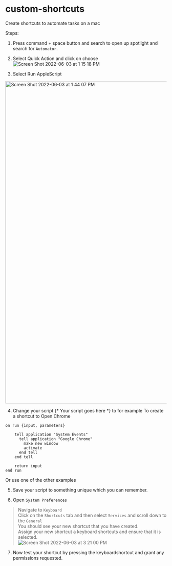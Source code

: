 # custom-shortcuts
Create shortcuts to automate tasks on a mac


Steps: 
1) Press command + space button and search to open up spotlight and search for `Automator`. 

2) Select Quick Action and click on choose
 ![Screen Shot 2022-06-03 at 1 15 18 PM](https://user-images.githubusercontent.com/39897345/171913719-767a33e2-0e12-4420-b88e-dc417e628e97.png)



3) Select Run AppleScript
<img width="1004" alt="Screen Shot 2022-06-03 at 1 44 07 PM" src="https://user-images.githubusercontent.com/39897345/171918244-61c0495d-385a-4359-a7c7-6d7130408b6f.png">


4) Change your script {* Your script goes here *} to for example 
To create a shortcut to Open Chrome 
```
on run {input, parameters}
	
	tell application "System Events"
	  tell application "Google Chrome"
	    make new window
    	activate
	  end tell
	end tell
	
	return input
end run
  ```
Or use one of the other examples 

5) Save your script to something unique which you can remember.

6) Open `System Preferences` <br />
>Navigate to `Keyboard`<br />
>Click on the `Shortcuts` tab and then select `Services` and scroll down to the `General` <br />
>You should see your new shortcut that you have created. <br />
>Assign your new shortcut a keyboard shortcuts and ensure that it is selected. <br />
![Screen Shot 2022-06-03 at 3 21 00 PM](https://user-images.githubusercontent.com/39897345/171934602-9dcbe3bb-0133-47a7-be13-d1e868c56ccc.png)

7) Now test your shortcut by pressing the keyboardshortcut and grant any permissions requested. 
        
       
        
   
        
        

